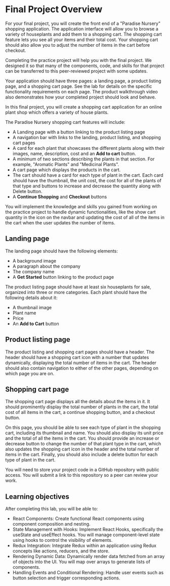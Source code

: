 # Final Project Overview

For your final project, you will create the front end of a "Paradise Nursery" shopping application. The application interface will allow you to browse a variety of houseplants and add them to a shopping cart. The shopping cart feature lets you see all your items and their total cost. Your shopping cart should also allow you to adjust the number of items in the cart before checkout.

Completing the practice project will help you with the final project. We designed it so that many of the components, code, and skills for that project can be transferred to this peer-reviewed project with some updates.

Your application should have three pages: a landing page, a product listing page, and a shopping cart page. See the lab for details on the specific functionality requirements on each page. The product walkthrough video also demonstrates how your completed project should look and behave.

In this final project, you will create a shopping cart application for an online plant shop which offers a variety of house plants.

The Paradise Nursery shopping cart features will include:

- A Landing page with a button linking to the product listing page
- A navigation bar with links to the landing, product listing, and shopping cart pages
- A card for each plant that showcases the different plants along with their images, name, description, cost and an **Add to cart** button.
- A minimum of two sections describing the plants in that section. For example, "Aromatic Plants" and "Medicinal Plants".
- A cart page which displays the products in the cart.
- The cart should have a card for each type of plant in the cart. Each card should have the thumbnail, the unit cost, the cost for all of the plants of that type and buttons to increase and decrease the quantity along with Delete button.
- A **Continue Shopping** and **Checkout** buttons

You will implement the knowledge and skills you gained from working on the practice project to handle dynamic functionalities, like the show cart quantity in the icon on the navbar and updating the cost of all of the items in the cart when the user updates the number of items.

## Landing page

The landing page should have the following elements:

- A background image
- A paragraph about the company
- The company name
- A **Get Started** button linking to the product page

The product listing page should have at least six houseplants for sale, organized into three or more categories. Each plant should have the following details about it:

- A thumbnail image
- Plant name
- Price
- An **Add to Cart** button

## Product listing page

The product listing and shopping cart pages should have a header. The header should have a shopping cart icon with a number that updates dynamically, displaying the total number of items in the cart. The header should also contain navigation to either of the other pages, depending on which page you are on.

## Shopping cart page

The shopping cart page displays all the details about the items in it. It should prominently display the total number of plants in the cart, the total cost of all items in the cart, a continue shopping button, and a checkout button.

On this page, you should be able to see each type of plant in the shopping cart, including its thumbnail and name. You should also display its unit price and the total of all the items in the cart. You should provide an increase or decrease button to change the number of that plant type in the cart, which also updates the shopping cart icon in the header and the total number of items in the cart. Finally, you should also include a delete button for each type of plant in the cart.

You will need to store your project code in a GitHub repository with public access. You will submit a link to this repository so a peer can review your work.

## Learning objectives

After completing this lab, you will be able to:

- React Components: Create functional React components using component composition and nesting.
- State Management with Hooks: Implement React Hooks, specifically the useState and useEffect hooks. You will manage component-level state using hooks to control the visibility of elements.
- Redux Integration: Integrate Redux within an application using Redux concepts like actions, reducers, and the store.
- Rendering Dynamic Data: Dynamically render data fetched from an array of objects into the UI. You will map over arrays to generate lists of components.
- Handling Events and Conditional Rendering: Handle user events such as button selection and trigger corresponding actions.
